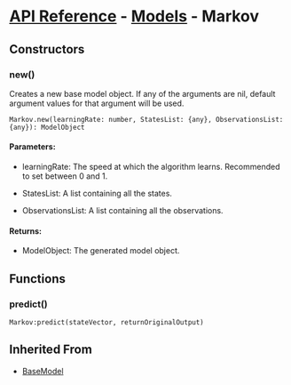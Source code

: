 # [API Reference](../../API.md) - [Models](../Models.md) - Markov

## Constructors

### new()

Creates a new base model object. If any of the arguments are nil, default argument values for that argument will be used.

```
Markov.new(learningRate: number, StatesList: {any}, ObservationsList: {any}): ModelObject
```

#### Parameters:

* learningRate: The speed at which the algorithm learns. Recommended to set between 0 and 1.

* StatesList: A list containing all the states.

* ObservationsList: A list containing all the observations. 

#### Returns:

* ModelObject: The generated model object.

## Functions

### predict()

```
Markov:predict(stateVector, returnOriginalOutput)
```

## Inherited From

* [BaseModel](BaseModel.md)
